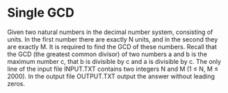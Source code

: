 # Single GCD
Given two natural numbers in the decimal number system, consisting of units. In the first number there are exactly N units, and in the second they are exactly M. It is required to find the GCD of these numbers.
Recall that the GCD (the greatest common divisor) of two numbers a and b is the maximum number c, that b is divisible by c and a is divisible by c.
The only line of the input file INPUT.TXT contains two integers N and M (1 ≤ N, M ≤ 2000).
In the output file OUTPUT.TXT output the answer without leading zeros.
